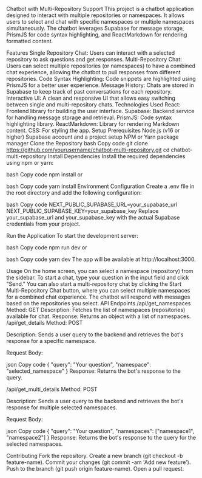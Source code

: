 Chatbot with Multi-Repository Support
This project is a chatbot application designed to interact with multiple repositories or namespaces. It allows users to select and chat with specific namespaces or multiple namespaces simultaneously. The chatbot leverages Supabase for message storage, PrismJS for code syntax highlighting, and ReactMarkdown for rendering formatted content.

Features
Single Repository Chat: Users can interact with a selected repository to ask questions and get responses.
Multi-Repository Chat: Users can select multiple repositories (or namespaces) to have a combined chat experience, allowing the chatbot to pull responses from different repositories.
Code Syntax Highlighting: Code snippets are highlighted using PrismJS for a better user experience.
Message History: Chats are stored in Supabase to keep track of past conversations for each repository.
Interactive UI: A clean and responsive UI that allows easy switching between single and multi-repository chats.
Technologies Used
React: Frontend library for building the user interface.
Supabase: Backend service for handling message storage and retrieval.
PrismJS: Code syntax highlighting library.
ReactMarkdown: Library for rendering Markdown content.
CSS: For styling the app.
Setup
Prerequisites
Node.js (v16 or higher)
Supabase account and a project setup
NPM or Yarn package manager
Clone the Repository
bash
Copy code
git clone https://github.com/yourusername/chatbot-multi-repository.git
cd chatbot-multi-repository
Install Dependencies
Install the required dependencies using npm or yarn:

bash
Copy code
npm install
or

bash
Copy code
yarn install
Environment Configuration
Create a .env file in the root directory and add the following configuration:

bash
Copy code
NEXT_PUBLIC_SUPABASE_URL=your_supabase_url
NEXT_PUBLIC_SUPABASE_KEY=your_supabase_key
Replace your_supabase_url and your_supabase_key with the actual Supabase credentials from your project.

Run the Application
To start the development server:

bash
Copy code
npm run dev
or

bash
Copy code
yarn dev
The app will be available at http://localhost:3000.

Usage
On the home screen, you can select a namespace (repository) from the sidebar.
To start a chat, type your question in the input field and click "Send."
You can also start a multi-repository chat by clicking the Start Multi-Repository Chat button, where you can select multiple namespaces for a combined chat experience.
The chatbot will respond with messages based on the repositories you select.
API Endpoints
/api/get_namespaces
Method: GET
Description: Fetches the list of namespaces (repositories) available for chat.
Response: Returns an object with a list of namespaces.
/api/get_details
Method: POST

Description: Sends a user query to the backend and retrieves the bot's response for a specific namespace.

Request Body:

json
Copy code
{
  "query": "Your question",
  "namespace": "selected_namespace"
}
Response: Returns the bot's response to the query.

/api/get_multi_details
Method: POST

Description: Sends a user query to the backend and retrieves the bot's response for multiple selected namespaces.

Request Body:

json
Copy code
{
  "query": "Your question",
  "namespaces": ["namespace1", "namespace2"]
}
Response: Returns the bot's response to the query for the selected namespaces.

Contributing
Fork the repository.
Create a new branch (git checkout -b feature-name).
Commit your changes (git commit -am 'Add new feature').
Push to the branch (git push origin feature-name).
Open a pull request.
